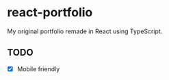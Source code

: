 # react-portfolio

My original portfolio remade in React using TypeScript.

## TODO

-   [x] Mobile friendly
